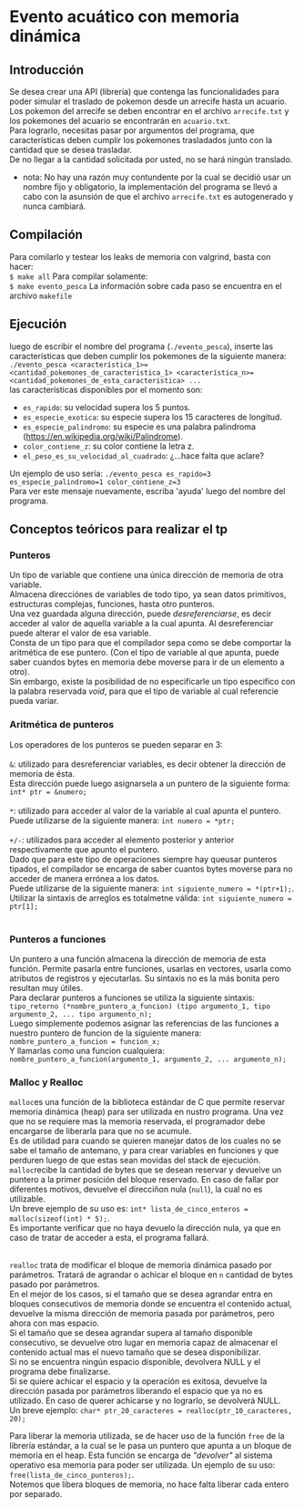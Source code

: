 # Evento acuático con memoria dinámica

## Introducción

Se desea crear una API (librería) que contenga las funcionalidades para poder simular el traslado de pokemon desde un arrecife hasta un acuario.<br /> 
Los pokemon del arrecife se deben encontrar en el archivo `arrecife.txt` y los pokemones del acuario se encontrarán en `acuario.txt`.<br />
Para lograrlo, necesitas pasar por argumentos del programa, que características deben cumplir los pokemones trasladados junto con la cantidad que se desea trasladar.<br />
De no llegar a la cantidad solicitada por usted, no se hará ningún translado.<br />

- nota: No hay una razón muy contundente por la cual se decidió usar un nombre fijo y obligatorio, la implementación del programa se llevó a cabo con la asunsión de que el archivo `arrecife.txt` es autogenerado y nunca cambiará.  

## Compilación

Para comilarlo y testear los leaks de memoria con valgrind, basta con hacer: <br/>
`$ make all`
Para compilar solamente: <br/>
`$ make evento_pesca`
La información sobre cada paso se encuentra en el archivo `makefile`<br/>

## Ejecución

luego de escribir el nombre del programa (`./evento_pesca`), inserte las características que deben cumplir los pokemones de la siguiente manera: 
`./evento_pesca <característica_1>=<cantidad_pokemones_de_caracteristica_1> <característica_n>=<cantidad_pokemones_de_esta_caracteristica> ...` <br/>
las características disponibles por el momento son: 
 - `es_rapido`: su velocidad supera los 5 puntos.
 - `es_especie_exotica`: su especie supera los 15 caracteres de longitud.
 - `es_especie_palindromo`: su especie es una palabra palindroma (https://en.wikipedia.org/wiki/Palindrome).
 - `color_contiene_z`: su color contiene la letra z.
 - `el_peso_es_su_velocidad_al_cuadrado`: ¿...hace falta que aclare?<br />
 
Un ejemplo de uso sería: `./evento_pesca es_rapido=3 es_especie_palindromo=1 color_contiene_z=3`<br />
Para ver este mensaje nuevamente, escriba 'ayuda' luego del nombre del programa.

## Conceptos teóricos para realizar el tp

### Punteros
  Un tipo de variable que contiene una única dirección de memoria de otra variable. <br />
  Almacena direcciónes de variables de todo tipo, ya sean datos primitivos, estructuras complejas, funciones, hasta otro punteros. <br />
  Una vez guardada alguna dirección, puede *desreferenciarse*, es decir acceder al valor de aquella variable a la cual apunta. Al desreferenciar puede alterar el valor de esa variable.<br />
  Consta de un tipo para que el compilador sepa como se debe comportar la aritmética de ese puntero. (Con el tipo de variable al que apunta, puede saber cuandos bytes en memoria debe moverse para ir de un elemento a otro).<br />
  Sin embargo, existe la posibilidad de no especificarle un tipo especifico con la palabra reservada *void*, para que el tipo de variable al cual referencie pueda variar.<br /> 

### Aritmética de punteros

Los operadores de los punteros se pueden separar en 3: <br/><br/>
`&`: utilizado para desreferenciar variables, es decir obtener la dirección de memoria de ésta. <br/> Esta dirección puede luego asignarsela a un puntero de la siguiente forma: `int* ptr = &numero;` <br/><br/>
`*`: utilizado para acceder al valor de la variable al cual apunta el puntero. <br/> Puede utilizarse de la siguiente manera: `int numero = *ptr;` <br/><br/>
`+/-`: utilizados para acceder al elemento posterior y anterior respectivamente que apunto el puntero. <br/> Dado que para este tipo de operaciones siempre hay queusar punteros tipados, el compilador se encarga de saber cuantos bytes moverse para no acceder de manera errónea a los datos. <br/> Puede utilizarse de la siguiente manera: `int siguiente_numero = *(ptr+1);`. Utilizar la sintaxis de arreglos es totalmetne válida: `int siguiente_numero = ptr[1];` <br/><br/>


### Punteros a funciones

Un puntero a una función almacena la dirección de memoria de esta función. Permite pasarla entre funciones, usarlas en vectores, usarla como atributos de registros y ejecutarlas. Su sintaxis no es la más bonita pero resultan muy útiles. <br/> 
Para declarar punteros a funciones se utiliza la siguiente sintaxis: <br/>
`tipo_retorno (*nombre_puntero_a_funcion) (tipo argumento_1, tipo argumento_2, ... tipo argumento_n);` <br/>
Luego simplemente podemos asignar las referencias de las funciones a nuestro puntero de funcion de la siguiente manera: 
`nombre_puntero_a_funcion = funcion_x;`<br/>
Y llamarlas como una funcion cualquiera: <br/>
`nombre_puntero_a_funcion(argumento_1, argumento_2, ... argumento_n);`<br/>


### Malloc y Realloc

`malloc`es una función de la biblioteca estándar de C que permite reservar memoria dinámica (heap) para ser utilizada en nustro programa. Una vez que no se requiere mas la memoria reservada, el programador debe encargarse de liberarla para que no se acumule.<br/>
Es de utilidad para cuando se quieren manejar datos de los cuales no se sabe el tamaño de antemano, y para crear variables en funciones y que perduren luego de que estas sean movidas del stack de ejecución. <br/>
`malloc`recibe la cantidad de bytes que se desean reservar y devuelve un puntero a la primer posición del bloque reservado. En caso de fallar por diferentes motivos, devuelve el direcciñon nula (`null`), la cual no es utilizable. <br/>
Un breve ejemplo de su uso es: `int* lista_de_cinco_enteros = malloc(sizeof(int) * 5);`. <br/>
Es importante verificar que no haya devuelo la dirección nula, ya que en caso de tratar de acceder a esta, el programa fallará. <br/><br/>

`realloc` trata de modificar el bloque de memoria dinámica pasado por parámetros. Tratará de agrandar o achicar el bloque en `n` cantidad de bytes pasado por parámetros. <br/>
En el mejor de los casos, si el tamaño que se desea agrandar entra en bloques consecutivos de memoria donde se encuentra el contenido actual, devuelve la misma dirección de memoria pasada por parámetros, pero ahora con mas espacio. <br/>
Si el tamaño que se desea agrandar supera al tamaño disponible consecutivo, se devuelve otro lugar en memoria capaz de almacenar el contenido actual mas el nuevo tamaño que se desea disponibilizar.  <br/>
Si no se encuentra ningún espacio disponible, devolvera NULL y el programa debe finalizarse. <br/>
Si se quiere achicar el espacio y la operación es exitosa, devuelve la dirección pasada por parámetros liberando el espacio que ya no es utilizado.
En caso de querer achicarse y no lograrlo, se devolverá NULL. <br/>
Un breve ejemplo: `char* ptr_20_caracteres = realloc(ptr_10_caracteres, 20);`<br/>

Para liberar la memoria utilizada, se de hacer uso de la función `free` de la librería estándar, a la cual se le pasa un puntero que apunta a un bloque de memoria en el heap. Esta función se encarga de *"devolver"* al sistema operativo esa memoria para poder ser utilizada. Un ejemplo de su uso: `free(lista_de_cinco_punteros);`.<br/> Notemos que libera bloques de memoria, no hace falta liberar cada entero por separado.


